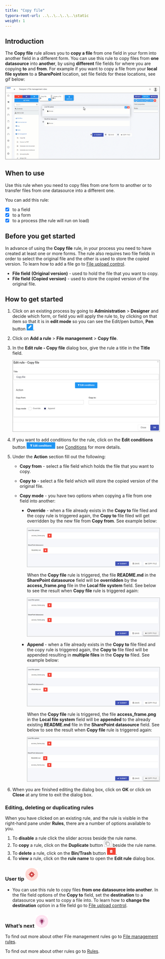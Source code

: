 ```yaml
---
title: "Copy file"
typora-root-url: ..\..\..\..\..\static
weight: 1
---
```


## Introduction

The **Copy file** rule allows you to **copy a file** from one field in your form into another field in a different form. You can use this rule to copy files from **one datasource** into **another**, by using **different** file fields for where you are copying **to** and **from**. For example if you want to copy a file from your **local file system** to a **SharePoint** location, set file fields for these locations, see gif below:

<img src="/videos/gifs/common/copy-file.gif"/>

## When to use 

Use this rule when you need to copy files from one form to another or to transfer files from one datasource into a different one.

You can add this rule:
- [x] to a field
- [x] to a form
- [x] to a process (the rule will run on load)

## Before you get started

In advance of using the **Copy file** rule, in your process you need to have created at least one or more forms. The rule also requires two file fields in order to select the original file and the other is used to store the copied version. To learn how to add a file go to [File upload control](/platform/controls/input/file-upload/). 

- **File field** **(Original version)** - used to hold the file that you want to copy.
- **File field** **(Copied version)** - used to store the copied version of the original file.

## How to get started

1. Click on an existing process by going to **Administration** > **Designer** and decide which form, or field you will apply the rule to, by clicking on that item so that it is in **edit mode** so you can see the Edit/pen button, **Pen** button ![Pen button](/images/penicon.png).

2. Click on **Add a rule** > **File management** > **Copy file**.

3. In the **Edit rule - Copy file** dialog box, give the rule a title in the **Title** field.

   ![Edit rule - copy file](/images/copy-file-edit-rule.jpg)

4. If you want to add conditions for the rule, click on the **Edit conditions** button ![Edit conditions button](/images/editconditions.png) see [Conditions](/platform/rules/general/add-conditions/) for more details.

5. Under the **Action** section fill out the following:

   - **Copy from** - select a file field which holds the file that you want to copy.

   - **Copy to** - select a file field which will store the copied version of the original file.

   - **Copy mode** - you have two options when copying a file from one field into another:

     - **Override** - when a file already exists in the **Copy to** file filed and the copy rule is triggered again, the **Copy to** file filed will get overridden by the new file from **Copy from**. See example below:

       ![Override example](/images/copy-file-override.jpg)

       When the **Copy file** rule is triggered, the file **README.md** in the **SharePoint datasource** field will be **overridden** by the **access_frame.png** file in the **Local file system** field. See below to see the result when **Copy file** rule is triggered again:

       ![Override example - result](/images/copy-file-override-result.jpg)

     - **Append** - when a file already exists in the **Copy to** file filed and the copy rule is triggered again, the **Copy to** file filed will be appended resulting in **multiple files** in the **Copy to** filed. See example below:

       ![Override example](/images/copy-file-override.jpg)

       When the **Copy file** rule is triggered, the file **access_frame.png** in the **Local file system** field will be **appended** to the already existing **README.md** file in the **SharePoint datasource** field. See below to see the result when **Copy file** rule is triggered again:

       ![Override example - result](/images/copy-file-append-result.jpg)

6. When you are finished editing the dialog box, click on **OK** or click on **Close** at any time to exit the dialog box.

### Editing, deleting or duplicating rules

When you have clicked on an existing rule, and the rule is visible in the right-hand pane under **Rules**, there are a number of options available to you.

1. To **disable** a rule click the slider across beside the rule name.
2. To **copy** a rule, click on the **Duplicate** button ![Duplicate button](/images/duplicate-button.jpg) beside the rule name.
3. To **delete** a rule, click on the **Bin/Trash** button ![Bin/Trash button](/images/bin.png).
4. To **view** a rule, click on the **rule name** to open the **Edit rule** dialog box.

### User tip ![Target icon](/images/05.png)

- You can use this rule to copy files **from one datasource into another**. In the file field options of the **Copy to** field, set the **destination** to a datasource you want to copy a file into. To learn how to **change the destination** option in a file field go to [File upload control](/platform/controls/input/file-upload/).

### What’s next ![Idea icon](/images/18.png)

To find out more about other File management rules go to [File management rules](/platform/rules/files/).

To find out more about other rules go to [Rules](/platform/rules/).

​	